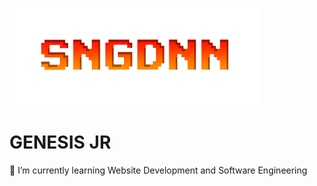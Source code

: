 <img src="default1.png" width="400" alt="SNGDNN Logo"><h1>GENESIS JR</h1>

 🌱 I’m currently learning Website Development and Software Engineering
